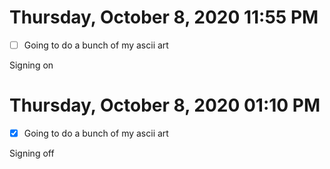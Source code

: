 # Thursday, October  8, 2020 11:55 PM

- [ ] Going to do a bunch of my ascii art

Signing on

# Thursday, October  8, 2020 01:10 PM

- [x] Going to do a bunch of my ascii art

Signing off
